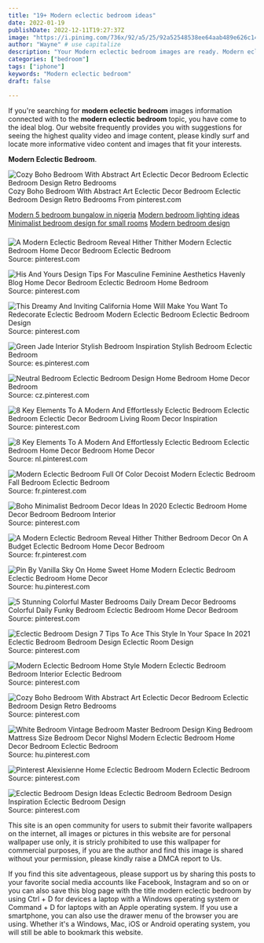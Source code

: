 ```yaml
---
title: "19+ Modern eclectic bedroom ideas"
date: 2022-01-19
publishDate: 2022-12-11T19:27:37Z
image: "https://i.pinimg.com/736x/92/a5/25/92a52548538ee64aab489e626c1464b9.jpg"
author: "Wayne" # use capitalize
description: "Your Modern eclectic bedroom images are ready. Modern eclectic bedroom are a topic that is being searched for and liked by netizens now. You can Get the Modern eclectic bedroom files here. Find and Download all free vectors."
categories: ["bedroom"]
tags: ["iphone"]
keywords: "Modern eclectic bedroom"
draft: false

---
```


If you're searching for **modern eclectic bedroom** images information connected with to the **modern eclectic bedroom** topic, you have come to the ideal  blog.  Our website frequently  provides you with  suggestions  for seeing  the highest  quality video and image  content, please kindly surf and locate more informative video content and images  that fit your interests.

**Modern Eclectic Bedroom**. 

![Cozy Boho Bedroom With Abstract Art Eclectic Decor Bedroom Eclectic Bedroom Design Retro Bedrooms](https://i.pinimg.com/originals/c0/e5/a6/c0e5a6d3f7a274f77291774e6fc4deff.jpg "Cozy Boho Bedroom With Abstract Art Eclectic Decor Bedroom Eclectic Bedroom Design Retro Bedrooms")
Cozy Boho Bedroom With Abstract Art Eclectic Decor Bedroom Eclectic Bedroom Design Retro Bedrooms From pinterest.com

[Modern 5 bedroom bungalow in nigeria](/modern-5-bedroom-bungalow-in-nigeria/)
[Modern bedroom lighting ideas](/modern-bedroom-lighting-ideas/)
[Minimalist bedroom design for small rooms](/minimalist-bedroom-design-for-small-rooms/)
[Modern bedroom design](/modern-bedroom-design/)



### 

 


![A Modern Eclectic Bedroom Reveal Hither Thither Modern Eclectic Bedroom Home Decor Bedroom Eclectic Bedroom](https://i.pinimg.com/originals/53/7f/df/537fdf3b57c855c12e22f1f2a9d996d2.jpg "A Modern Eclectic Bedroom Reveal Hither Thither Modern Eclectic Bedroom Home Decor Bedroom Eclectic Bedroom")
Source: pinterest.com

 

![His And Yours Design Tips For Masculine Feminine Aesthetics Havenly Blog Home Decor Bedroom Eclectic Bedroom Home Bedroom](https://i.pinimg.com/736x/e1/b2/b4/e1b2b4676430a330f2702f2603e61be6--masculine-bedrooms-eclectic-bedrooms.jpg "His And Yours Design Tips For Masculine Feminine Aesthetics Havenly Blog Home Decor Bedroom Eclectic Bedroom Home Bedroom")
Source: pinterest.com

 

![This Dreamy And Inviting California Home Will Make You Want To Redecorate Eclectic Bedroom Modern Eclectic Bedroom Eclectic Bedroom Design](https://i.pinimg.com/736x/52/79/51/527951588154aee2ef49f9f6560bf94e.jpg "This Dreamy And Inviting California Home Will Make You Want To Redecorate Eclectic Bedroom Modern Eclectic Bedroom Eclectic Bedroom Design")
Source: pinterest.com

 

![Green Jade Interior Stylish Bedroom Inspiration Stylish Bedroom Eclectic Bedroom](https://i.pinimg.com/originals/54/16/06/541606209a02584678ade4067ec7209b.jpg "Green Jade Interior Stylish Bedroom Inspiration Stylish Bedroom Eclectic Bedroom")
Source: es.pinterest.com

 

![Neutral Bedroom Eclectic Bedroom Design Home Bedroom Home Decor Bedroom](https://i.pinimg.com/originals/91/02/01/910201745866a050296ca630ef4b92d4.jpg "Neutral Bedroom Eclectic Bedroom Design Home Bedroom Home Decor Bedroom")
Source: cz.pinterest.com

 

![8 Key Elements To A Modern And Effortlessly Eclectic Bedroom Eclectic Bedroom Eclectic Decor Bedroom Living Room Decor Inspiration](https://i.pinimg.com/originals/9c/4e/8b/9c4e8b372debb1159bea36593f8be373.png "8 Key Elements To A Modern And Effortlessly Eclectic Bedroom Eclectic Bedroom Eclectic Decor Bedroom Living Room Decor Inspiration")
Source: pinterest.com

 

![8 Key Elements To A Modern And Effortlessly Eclectic Bedroom Eclectic Bedroom Home Decor Bedroom Home Decor](https://i.pinimg.com/originals/07/23/51/07235195d670c8aeb87cceef5f82a1a7.png "8 Key Elements To A Modern And Effortlessly Eclectic Bedroom Eclectic Bedroom Home Decor Bedroom Home Decor")
Source: nl.pinterest.com

 

![Modern Eclectic Bedroom Full Of Color Decoist Modern Eclectic Bedroom Fall Bedroom Eclectic Bedroom](https://i.pinimg.com/originals/fe/09/77/fe09779dea282dbc0d2b53d6de2385f8.jpg "Modern Eclectic Bedroom Full Of Color Decoist Modern Eclectic Bedroom Fall Bedroom Eclectic Bedroom")
Source: fr.pinterest.com

 

![Boho Minimalist Bedroom Decor Ideas In 2020 Eclectic Bedroom Home Decor Bedroom Bedroom Interior](https://i.pinimg.com/736x/2b/43/07/2b43076d0a60011ff368b05575bf819c.jpg "Boho Minimalist Bedroom Decor Ideas In 2020 Eclectic Bedroom Home Decor Bedroom Bedroom Interior")
Source: pinterest.com

 

![A Modern Eclectic Bedroom Reveal Hither Thither Bedroom Decor On A Budget Eclectic Bedroom Home Decor Bedroom](https://i.pinimg.com/originals/d1/cc/62/d1cc62b49571f22fa8c79fc01d8b2bdd.jpg "A Modern Eclectic Bedroom Reveal Hither Thither Bedroom Decor On A Budget Eclectic Bedroom Home Decor Bedroom")
Source: fr.pinterest.com

 

![Pin By Vanilla Sky On Home Sweet Home Modern Eclectic Bedroom Eclectic Bedroom Home Decor](https://i.pinimg.com/originals/54/be/a5/54bea5dda68671b656b5d6032e2dab36.jpg "Pin By Vanilla Sky On Home Sweet Home Modern Eclectic Bedroom Eclectic Bedroom Home Decor")
Source: hu.pinterest.com

 

![5 Stunning Colorful Master Bedrooms Daily Dream Decor Bedrooms Colorful Daily Funky Bedroom Eclectic Bedroom Home Decor Bedroom](https://i.pinimg.com/564x/4a/69/44/4a694493575f23e99c6765df74520440.jpg "5 Stunning Colorful Master Bedrooms Daily Dream Decor Bedrooms Colorful Daily Funky Bedroom Eclectic Bedroom Home Decor Bedroom")
Source: pinterest.com

 

![Eclectic Bedroom Design 7 Tips To Ace This Style In Your Space In 2021 Eclectic Bedroom Bedroom Design Eclectic Room Design](https://i.pinimg.com/originals/13/72/08/1372084313f5c811dbc74ebdbec197fe.png "Eclectic Bedroom Design 7 Tips To Ace This Style In Your Space In 2021 Eclectic Bedroom Bedroom Design Eclectic Room Design")
Source: pinterest.com

 

![Modern Eclectic Bedroom Home Style Modern Eclectic Bedroom Bedroom Interior Eclectic Bedroom](https://i.pinimg.com/736x/b2/26/6a/b2266abb1895651d80626c30feadb19b.jpg "Modern Eclectic Bedroom Home Style Modern Eclectic Bedroom Bedroom Interior Eclectic Bedroom")
Source: pinterest.com

 

![Cozy Boho Bedroom With Abstract Art Eclectic Decor Bedroom Eclectic Bedroom Design Retro Bedrooms](https://i.pinimg.com/originals/c0/e5/a6/c0e5a6d3f7a274f77291774e6fc4deff.jpg "Cozy Boho Bedroom With Abstract Art Eclectic Decor Bedroom Eclectic Bedroom Design Retro Bedrooms")
Source: pinterest.com

 

![White Bedroom Vintage Bedroom Master Bedroom Design King Bedroom Mattress Size Bedroom Decor Nighsl Modern Eclectic Bedroom Home Decor Bedroom Eclectic Bedroom](https://i.pinimg.com/564x/60/04/ae/6004ae7c3cd3a88de08c4da46ea42e9c.jpg "White Bedroom Vintage Bedroom Master Bedroom Design King Bedroom Mattress Size Bedroom Decor Nighsl Modern Eclectic Bedroom Home Decor Bedroom Eclectic Bedroom")
Source: hu.pinterest.com

 

![Pinterest Alexisienne Home Eclectic Bedroom Modern Eclectic Bedroom](https://i.pinimg.com/736x/f5/50/92/f55092cc9ed6828b33ca28cc88cb5232.jpg "Pinterest Alexisienne Home Eclectic Bedroom Modern Eclectic Bedroom")
Source: pinterest.com

 

![Eclectic Bedroom Design Ideas Eclectic Bedroom Bedroom Design Inspiration Eclectic Bedroom Design](https://i.pinimg.com/736x/92/a5/25/92a52548538ee64aab489e626c1464b9.jpg "Eclectic Bedroom Design Ideas Eclectic Bedroom Bedroom Design Inspiration Eclectic Bedroom Design")
Source: pinterest.com

 

This site is an open community for users to submit their favorite wallpapers on the internet, all images or pictures in this website are for personal wallpaper use only, it is stricly prohibited to use this wallpaper for commercial purposes, if you are the author and find this image is shared without your permission, please kindly raise a DMCA report to Us.

If you find this site adventageous, please support us by sharing this posts to your favorite social media accounts like Facebook, Instagram and so on or you can also save this blog page with the title modern eclectic bedroom by using Ctrl + D for devices a laptop with a Windows operating system or Command + D for laptops with an Apple operating system. If you use a smartphone, you can also use the drawer menu of the browser you are using. Whether it's a Windows, Mac, iOS or Android operating system, you will still be able to bookmark this website.
